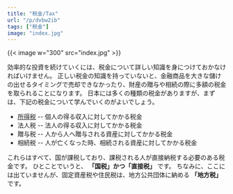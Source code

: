 ```yaml
---
title: "税金/Tax"
url: "/p/dvbw2ib"
tags: ["税金"]
image: "index.jpg"
---
```


{{< image w="300" src="index.jpg" >}}

効率的な投資を続けていくには、税金について詳しい知識を身につけておかなければいけません。
正しい税金の知識を持っていないと、金融商品を大きな儲けの出せるタイミングで売却できなかったり、財産の贈与や相続の際に多額の税金を取られることになります。
日本には多くの種類の税金がありますが、まずは、下記の税金について学んでいくのがよいでしょう。

- [所得税](/p/pnxddva) -- 個人の得る収入に対してかかる税金
- 法人税 -- 法人の得る収入に対してかかる税金
- 贈与税 -- 人から人へ贈与される資産に対してかかる税金
- 相続税 -- 人が亡くなった時、相続される資産に対してかかる税金

これらはすべて、国が課税しており、課税される人が直接納税する必要のある税金です。
ひとことでいうと、 **「国税」かつ「直接税」** です。
ちなみに、ここには出ていませんが、固定資産税や住民税は、地方公共団体に納める **「地方税」** です。

